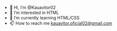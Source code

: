 - 👋 Hi, I’m @Kauavitor02
- 👀 I’m interested in HTML
- 🌱 I’m currently learning HTML/CSS
- 📫 How to reach me kauavitor.oficial02@gmail.com

<!---
Kauavitor02/Kauavitor02 is a ✨ special ✨ repository because its `README.md` (this file) appears on your GitHub profile.
You can click the Preview link to take a look at your changes.
--->
